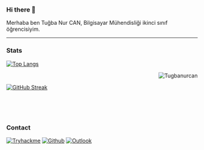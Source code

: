 ### Hi there 👋

Merhaba ben Tuğba Nur CAN,
Bilgisayar Mühendisliği ikinci sınıf öğrencisiyim.
  

---


### Stats <br>
 [![Top Langs](https://github-readme-stats.vercel.app/api/top-langs/?username=Tugbanurcan&layout=compact)](https://github.com/anuraghazra/github-readme-stats)
<p><img align="right" src="https://github-readme-stats.vercel.app/api?username=Tugbanurcan&show_icons=true&theme=tokyonight" alt="Tugbanurcan" /></p><br>

[![GitHub Streak](https://streak-stats.demolab.com?user=Tugbanurcan&theme=neon&border_radius=15&locale=tr&date_format=j%20M%5B%20Y%5D)](https://git.io/streak-stats)

<br><br><br>


### Contact <br>
[![Tryhackme](https://img.shields.io/badge/Tryhackme-000000?style=for-the-badge&logo=Tryhackme&logoColor=whit)](https://tryhackme.com/p/TubaNurCan) 
[![Github](https://img.shields.io/badge/Github-000000?style=for-the-badge&logo=Github&logoColor=whit)](https://www.github.com/Tugbanurcan)
[![Outlook](https://img.shields.io/badge/Mail-000000?style=for-the-badge&logo=Gmail&logoColor=whit)](mailto:tugba.n.can@gmail.com)




